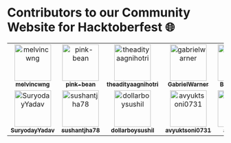 <h1> Contributors to our Community Website for Hacktoberfest 🌐</h1>

<!-- CONTRIBUTORS.md START -->
<!--
  Each <tr></tr> element contains MAX 6 <td></td> elements.
  Please begin with a new <tr></tr> element if the previous one is already full.
-->

<table>
  <tbody>
    <tr>
      <td align="center">
          <a href="https://github.com/melvincwng" target="_blank" rel="noopener noreferrer">
              <img
                src="https://avatars.githubusercontent.com/u/77479885?v=4"
                width="85"
                alt="melvincwng"
              />
              <br />
              <sub><b>melvincwng</b></sub>
          </a>
      </td>
      <td align="center">
          <a href="https://github.com/pink-bean" target="_blank" rel="noopener noreferrer">
              <img
                src="https://avatars.githubusercontent.com/u/81615152?v=4"
                width="85"
                alt="pink-bean"
              />
              <br />
              <sub><b>pink-bean</b></sub>
          </a>
      </td>
      <td align="center">
          <a href="https://github.com/theadityaagnihotri" target="_blank" rel="noopener noreferrer">
              <img
                src="https://avatars.githubusercontent.com/u/95487342?v=4"
                width="85"
                alt="theadityaagnihotri"
              />
              <br />
              <sub><b>theadityaagnihotri</b></sub>
          </a>
      </td>
      <td align="center">
        <a href="https://github.com/GabrielWarner" target="_blank" rel="noopener noreferrer">
          <img
            src="https://avatars.githubusercontent.com/u/98490756?v=4"
            width="85"
            alt="gabrielwarner"
          />
          <br />
          <sub><b>GabrielWarner</b></sub>
        </a>
      </td>
      <td align="center">
        <a href="https://github.com/Bennykillua" target="_blank" rel="noopener noreferrer">
          <img
            src="https://avatars.githubusercontent.com/u/67695793?v=4"
            width="85"
            alt="Bennykillua"
          />
          <br />
          <sub><b>Bennykillua</b></sub>
        </a>
      </td>
      <td align="center">
        <a href="https://github.com/Mesfrum" target="_blank" rel="noopener noreferrer">
          <img
            src="https://avatars.githubusercontent.com/u/99741869?v=4"
            width="85"
            alt="Mesfrum"
          />
          <br />
          <sub><b>Mesfrum</b></sub>
        </a>
      </td>
    </tr>
    <tr>
      <td align="center">
        <a href="https://github.com/SuryodayYadav" target="_blank" rel="noopener noreferrer">
          <img
            src="https://avatars.githubusercontent.com/u/133846974?v=4"
            width="85"
            alt="SuryodayYadav"
          />
          <br />
          <sub><b>SuryodayYadav</b></sub>
        </a>
      </td>
      <td align="center">
        <a href="https://github.com/sushantjha78" target="_blank" rel="noopener noreferrer">
          <img
            src="https://avatars.githubusercontent.com/u/64401703?v=4"
            width="85"
            alt="sushantjha78"
          />
          <br />
          <sub><b>sushantjha78</b></sub>
        </a>
      </td>
      <td align="center">
        <a href="https://github.com/dollarboysushil" target="_blank" rel="noopener noreferrer">
          <img
            src="https://avatars.githubusercontent.com/u/48991715?v=4"
            width="85"
            alt="dollarboysushil"
          />
          <br />
          <sub><b>dollarboysushil</b></sub>
        </a>
      </td>
      <td align="center">
        <a href="https://github.com/avyuktsoni0731" target="_blank" rel="noopener noreferrer">
          <img
            src="https://avatars.githubusercontent.com/u/95626105?v=4"
            width="85"
            alt="avyuktsoni0731"
          />
          <br />
          <sub><b>avyuktsoni0731</b></sub>
        </a>
      </td>
      <td align="center">
        <a href="https://github.com/aachal28" target="_blank" rel="noopener noreferrer">
          <img
            src="https://avatars.githubusercontent.com/aachal28"
            width="85"
            alt="aachal28"
          />
          <br />
          <sub><b>aachal28</b></sub>
        </a>
      </td>
    </tr>
  </tbody>
</table>

<!-- CONTRIBUTORS.md END -->
